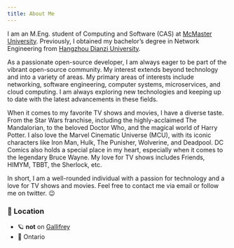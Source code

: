 ```yaml
---
title: About Me
---
```


I am an M.Eng. student of Computing and Software (CAS) at [McMaster University](https://mcmaster.ca/). Previously, I obtained my bachelor’s degree in Network Engineering from [Hangzhou Dianzi University](https://www.hdu.edu.cn/).

As a passionate open-source developer, I am always eager to be part of the vibrant open-source community. My interest extends beyond technology and into a variety of areas. My primary areas of interests include networking, software engineering, computer systems, microservices, and cloud computing. I am always exploring new technologies and keeping up to date with the latest advancements in these fields.

When it comes to my favorite TV shows and movies, I have a diverse taste. From the Star Wars franchise, including the highly-acclaimed The Mandalorian, to the beloved Doctor Who, and the magical world of Harry Potter. I also love the Marvel Cinematic Universe (MCU), with its iconic characters like Iron Man, Hulk, The Punisher, Wolverine, and Deadpool. DC Comics also holds a special place in my heart, especially when it comes to the legendary Bruce Wayne. My love for TV shows includes Friends, HIMYM, TBBT, the Sherlock, etc.

In short, I am a well-rounded individual with a passion for technology and a love for TV shows and movies. Feel free to contact me via email or follow me on twitter. 😉

### 📍 Location

- 🪐 **not** on [Gallifrey](https://en.wikipedia.org/wiki/Gallifrey)
- 🍁 Ontario
